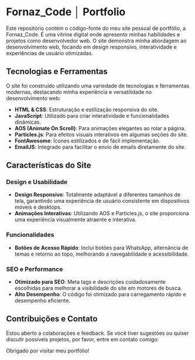 # Fornaz_Code │ Portfolio



Este repositório contém o código-fonte do meu site pessoal de portfólio, a Fornaz_Code. É uma vitrine digital onde apresento minhas habilidades e projetos como desenvolvedor web. O site demonstra minha abordagem ao desenvolvimento web, focando em design responsivo, interatividade e experiências de usuário otimizadas.

## Tecnologias e Ferramentas

O site foi construído utilizando uma variedade de tecnologias e ferramentas modernas, destacando minha experiência e versatilidade no desenvolvimento web:

- **HTML & CSS**: Estruturação e estilização responsiva do site.
- **JavaScript**: Utilizado para criar interatividade e funcionalidades dinâmicas.
- **AOS (Animate On Scroll)**: Para animações elegantes ao rolar a página.
- **Particles.js**: Para efeitos visuais interativos em algumas seções do site.
- **FontAwesome**: Ícones estilizados e de fácil implementação.
- **EmailJS**: Integrado para facilitar o envio de emails diretamente do site.

## Características do Site

### Design e Usabilidade

- **Design Responsivo**: Totalmente adaptável a diferentes tamanhos de tela, garantindo uma experiência de usuário consistente em dispositivos móveis e desktops.
- **Animações Interativas**: Utilizando AOS e Particles.js, o site proporciona uma experiência visualmente atraente e interativa.

### Funcionalidades


- **Botões de Acesso Rápido**: Inclui botões para WhatsApp, alternância de temas e retorno ao topo, melhorando a navegabilidade e acessibilidade.

### SEO e Performance

- **Otimizado para SEO**: Meta tags e descrições cuidadosamente escolhidas para melhorar a visibilidade do site em motores de busca.
- **Alto Desempenho**: O código foi otimizado para carregamento rápido e desempenho eficiente.

## Contribuições e Contato

Estou aberto a colaborações e feedback. Se você tiver sugestões ou quiser discutir possíveis projetos, por favor, entre em contato comigo:

Obrigado por visitar meu portfólio!
